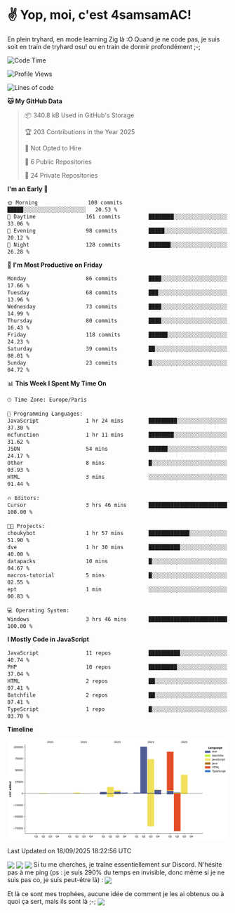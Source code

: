 # ✌ Yop, moi, c'est 4samsamAC!

En plein tryhard, en mode learning Zig là :O Quand je ne code pas, je suis soit en train de tryhard osu! ou en train de dormir profondément ;-;

<!--START_SECTION:waka-->
![Code Time](http://img.shields.io/badge/Code%20Time-868%20hrs%2032%20mins-blue)

![Profile Views](http://img.shields.io/badge/Profile%20Views-0-blue)

![Lines of code](https://img.shields.io/badge/From%20Hello%20World%20I%27ve%20Written-342.3%20thousand%20lines%20of%20code-blue)

**🐱 My GitHub Data** 

> 📦 340.8 kB Used in GitHub's Storage 
 > 
> 🏆 203 Contributions in the Year 2025
 > 
> 🚫 Not Opted to Hire
 > 
> 📜 6 Public Repositories 
 > 
> 🔑 24 Private Repositories 
 > 
**I'm an Early 🐤** 

```text
🌞 Morning                100 commits         █████░░░░░░░░░░░░░░░░░░░░   20.53 % 
🌆 Daytime                161 commits         ████████░░░░░░░░░░░░░░░░░   33.06 % 
🌃 Evening                98 commits          █████░░░░░░░░░░░░░░░░░░░░   20.12 % 
🌙 Night                  128 commits         ███████░░░░░░░░░░░░░░░░░░   26.28 % 
```
📅 **I'm Most Productive on Friday** 

```text
Monday                   86 commits          ████░░░░░░░░░░░░░░░░░░░░░   17.66 % 
Tuesday                  68 commits          ███░░░░░░░░░░░░░░░░░░░░░░   13.96 % 
Wednesday                73 commits          ████░░░░░░░░░░░░░░░░░░░░░   14.99 % 
Thursday                 80 commits          ████░░░░░░░░░░░░░░░░░░░░░   16.43 % 
Friday                   118 commits         ██████░░░░░░░░░░░░░░░░░░░   24.23 % 
Saturday                 39 commits          ██░░░░░░░░░░░░░░░░░░░░░░░   08.01 % 
Sunday                   23 commits          █░░░░░░░░░░░░░░░░░░░░░░░░   04.72 % 
```


📊 **This Week I Spent My Time On** 

```text
🕑︎ Time Zone: Europe/Paris

💬 Programming Languages: 
JavaScript               1 hr 24 mins        █████████░░░░░░░░░░░░░░░░   37.30 % 
mcfunction               1 hr 11 mins        ████████░░░░░░░░░░░░░░░░░   31.62 % 
JSON                     54 mins             ██████░░░░░░░░░░░░░░░░░░░   24.17 % 
Other                    8 mins              █░░░░░░░░░░░░░░░░░░░░░░░░   03.93 % 
HTML                     3 mins              ░░░░░░░░░░░░░░░░░░░░░░░░░   01.44 % 

🔥 Editors: 
Cursor                   3 hrs 46 mins       █████████████████████████   100.00 % 

🐱‍💻 Projects: 
choukybot                1 hr 57 mins        █████████████░░░░░░░░░░░░   51.90 % 
dve                      1 hr 30 mins        ██████████░░░░░░░░░░░░░░░   40.00 % 
datapacks                10 mins             █░░░░░░░░░░░░░░░░░░░░░░░░   04.67 % 
macros-tutorial          5 mins              █░░░░░░░░░░░░░░░░░░░░░░░░   02.55 % 
ept                      1 min               ░░░░░░░░░░░░░░░░░░░░░░░░░   00.83 % 

💻 Operating System: 
Windows                  3 hrs 46 mins       █████████████████████████   100.00 % 
```

**I Mostly Code in JavaScript** 

```text
JavaScript               11 repos            ██████████░░░░░░░░░░░░░░░   40.74 % 
PHP                      10 repos            █████████░░░░░░░░░░░░░░░░   37.04 % 
HTML                     2 repos             ██░░░░░░░░░░░░░░░░░░░░░░░   07.41 % 
Batchfile                2 repos             ██░░░░░░░░░░░░░░░░░░░░░░░   07.41 % 
TypeScript               1 repo              █░░░░░░░░░░░░░░░░░░░░░░░░   03.70 % 
```



**Timeline**

![Lines of Code chart](https://raw.githubusercontent.com/4samsamAC/4samsamAC/main/assets/bar_graph.png)


 Last Updated on 18/09/2025 18:22:56 UTC
<!--END_SECTION:waka-->
<img align="center" src="https://wakatime.com/share/@05e9693c-ae09-4eda-80e1-420e9727a814/cd575566-5d1a-4a1b-bd1b-7821aa98ed37.svg"/>
<img align="center" src="https://github-readme-stats.vercel.app/api?username=4samsamAC&show_icons=true&theme=midnight-purple&count_private=true"/>
<img align="center" src="https://github-readme-stats.vercel.app/api/top-langs/?username=4samsamAC&layout=compact&theme=midnight-purple&count_private=true"/>
<!-- [![Ashutosh's github activity graph](https://github-readme-activity-graph.vercel.app/graph?username=4samsamAC&bg_color=2f3640&color=00a8ff&line=82ccdd&point=00a8ff&area=true&hide_border=true)](https://github.com/ashutosh00710/github-readme-activity-graph) -->
Si tu me cherches, je traîne essentiellement sur Discord. N'hésite pas à me ping (ps : je suis 290% du temps en invisible, donc même si je ne suis pas co, je suis peut-être là) : 
<a href="discord://-/users/581625633830993961"><img align="center" src="https://discord.c99.nl/widget/theme-2/581625633830993961.png"/></a>

Et là ce sont mes trophées, aucune idée de comment je les ai obtenus ou à quoi ça sert, mais ils sont là ;-;
<img align="center" src="https://github-profile-trophy.vercel.app/?username=4samsamAC&theme=onedark"/>
